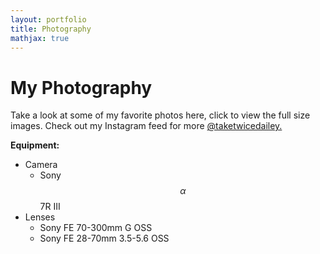```yaml
---
layout: portfolio
title: Photography
mathjax: true
---
```


# My Photography

Take a look at some of my favorite photos here, click to view the full size images. Check out my Instagram feed for more
<a href="https://instagram.com/{{ site.author.instagram }}" target="\_blank">
  @taketwicedailey.
</a>

**Equipment:**
* Camera
  * Sony $$\alpha$$7R III
* Lenses
  * Sony FE 70-300mm G OSS
  * Sony FE 28-70mm 3.5-5.6 OSS
